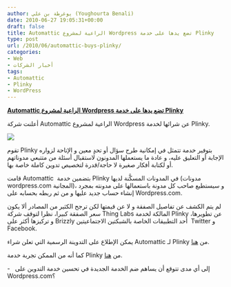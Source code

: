```yaml
---
author: يوغرطة بن علي (Youghourta Benali)
date: 2010-06-27 19:05:31+00:00
draft: false
title: Automattic الراعية لمشروع Wordpress تضع يدها على خدمة Plinky
type: post
url: /2010/06/automattic-buys-plinky/
categories:
- Web
- أخبار الشركات
tags:
- Automattic
- Plinky
- WordPress
---
```


[**Automattic الراعية لمشروع Wordpress تضع يدها على خدمة Plinky**](https://www.it-scoop.com/2010/06/automattic-buys-plinky/ )


أعلنت شركة Automattic الراعية لمشروع Wordpress عن شرائها لخدمة Plinky.

[![](https://www.plinky.com/images/layout/header/logo_large.png)
](https://www.it-scoop.com/2010/06/automattic-buys-plinky/ )

تقوم Plinky بتوفير خدمة تتمثل في إمكانية طرح سؤال أو تحدٍ معين و الإتاحة لزواره الإجابة أو التعليق عليه، و عادة ما يستعملها المدونون لاستقبال أسئلة من متتبعي مدوناتهم أو لكتابة أفكار صغيرة لا حاجة/قدرة لتخصيص تدوين كاملة خاصة بها.

قامت Automattic  بتضمين خدمة Plinky في المدونات المسكَّنة لديها (مدونات wordpress.com المجانية)، و سيستطيع صاحب كل مدونة باستعمالها على مدونته بمجرد إنشاء حساب جديد عليها و من ثم ربطه بحسابه على Wordpress.com.

لم يتم الكشف عن تفاصيل الصفقة و لا عن قيمتها لكن ترجح الكثير من المصادر ألا يكون سعر الصفقة كبيرا، نظرا لتوقف شركة Thing Labs المالكة لخدمة Plinky عن تطويرها، و تركيزها أكثر على Brizzly أحد التطبيقات الخاصة بالشبكتين الاجتماعيتين  Twitter و Facebook.

يمكن الإطلاع على التدوينة الرسمية التي تعلن شراء Automattic لـ Plinky من [هنا](http://en.blog.wordpress.com/2010/06/25/overcome-writers-block-with-plinky-prompts/).

كما أنه من الممكن تجربة خدمة Plinky من [هنا](http://www.plinky.com/).

-   إلى أي مدى تتوقع أن يساهم ضم الخدمة الجديدة في تحسين خدمة التدوين على Wordpress.com؟

